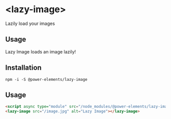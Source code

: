 # \<lazy-image\>

Lazily load your images

## Usage


Lazy Image loads an image lazily!

## Installation
```
npm -i -S @power-elements/lazy-image
```

## Usage
```html
<script async type="module" src="/node_modules/@power-elements/lazy-image/lazy-image.js"></script>
<lazy-image src="/image.jpg" alt="Lazy Image"></lazy-image>
```

